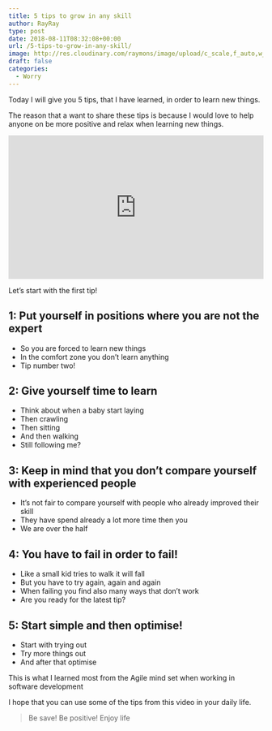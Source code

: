 ```yaml
---
title: 5 tips to grow in any skill
author: RayRay
type: post
date: 2018-08-11T08:32:08+00:00
url: /5-tips-to-grow-in-any-skill/
image: http://res.cloudinary.com/raymons/image/upload/c_scale,f_auto,w_2560/v1535289210/byrayray/5-tips-to-grow-in-any-skill.jpg
draft: false
categories:
  - Worry
---
```


Today I will give you 5 tips, that I have learned, in order to learn new things.
<!--more-->

The reason that a want to share these tips is because I would love to help anyone on be more positive and relax when learning new things.

<div style="position:relative;height:0;padding-bottom:56.2%"><iframe src="https://www.youtube.com/embed/Lz0WP-mOcmY?ecver=2" style="position:absolute;width:100%;height:100%;left:0" width="641" height="360" frameborder="0" allow="autoplay; encrypted-media" allowfullscreen></iframe></div>

Let’s start with the first tip!

## 1: Put yourself in positions where you are not the expert

- So you are forced to learn new things
- In the comfort zone you don’t learn anything
- Tip number two!

## 2: Give yourself time to learn
- Think about when a baby start laying
- Then crawling
- Then sitting
- And then walking
- Still following me?

##  3: Keep in mind that you don’t compare yourself with experienced people
- It’s not fair to compare yourself with people who already improved their skill
- They have spend already a lot more time then you
- We are over the half

## 4: You have to fail in order to fail!
- Like a small kid tries to walk it will fall
- But you have to try again, again and again
- When failing you find also many ways that don’t work
- Are you ready for the latest tip?

## 5: Start simple and then optimise!
- Start with trying out
- Try more things out
- And after that optimise

This is what I learned most from the Agile mind set when working in software development

I hope that you can use some of the tips from this video in your daily life.

> Be save! Be positive! Enjoy life
